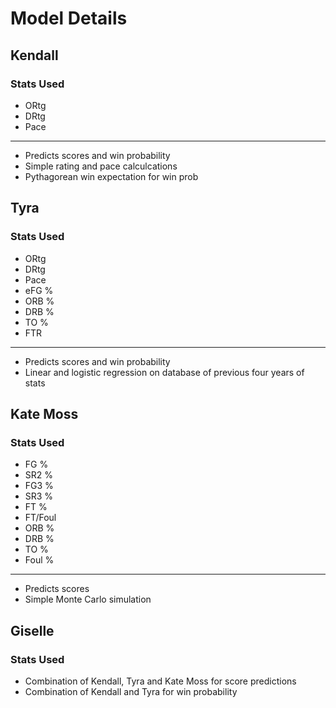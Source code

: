 # Model Details

## Kendall

### Stats Used

- ORtg
- DRtg
- Pace

-----

- Predicts scores and win probability
- Simple rating and pace calculcations
- Pythagorean win expectation for win prob

## Tyra

### Stats Used

- ORtg
- DRtg
- Pace
- eFG %
- ORB %
- DRB %
- TO %
- FTR

------

- Predicts scores and win probability
- Linear and logistic regression on database of previous four years of stats

## Kate Moss

### Stats Used

- FG %
- SR2 %
- FG3 %
- SR3 %
- FT %
- FT/Foul
- ORB %
- DRB %
- TO %
- Foul %

-----

- Predicts scores
- Simple Monte Carlo simulation

## Giselle

### Stats Used

- Combination of Kendall, Tyra and Kate Moss for score predictions
- Combination of Kendall and Tyra for win probability

